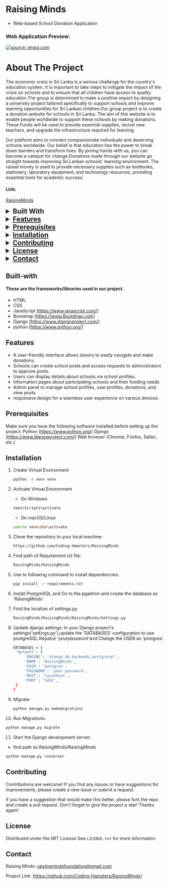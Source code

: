 # Raising Minds
* Web-based School Donation Application


### Web Application Preview:
<a href="https://imgur.com/cE2NYzk"><img src="https://i.imgur.com/cE2NYzk.png" title="source: imgur.com" /></a>
  
<!-- ABOUT THE PROJECT -->
# About The Project
The economic crisis in Sri Lanka is a serious challenge for the country's education system. It is important to take steps to mitigate the impact of the crisis on schools and to ensure that all children have access to quality education.The group is determined to make a positive impact by designing a university project tailored specifically to support schools and improve learning opportunities for Sri Lankan children.Our group project is to create a donation website for schools in Sri Lanka. The aim of this website is to enable people worldwide to support these schools by making donations. These 
Funds will be used to provide essential supplies, recruit new teachers, and upgrade the infrastructure required for learning.

Our platform aims to connect compassionate individuals and deserving schools worldwide. Our belief is that education has the power to break down barriers and transform lives. By joining hands with us, you can become a catalyst for change.Donations made through our website go straight towards improving Sri Lankan schools' learning environment. The raised money is used to provide necessary supplies such as textbooks, stationery, laboratory equipment, and technology resources, providing essential tools for academic success.

#### Link:
<a href ="https://raisingminds.pythonanywhere.com/">RaisingMinds</a>

<!-- TABLE OF CONTENTS -->
<details>
  <summary style="font-size: 1.5em; font-weight: bold;>Table of Contents</summary>
  <ol>
    <li><a href="#Built-with">Built With</a></li>
    <li><a href="#Features">Features</a></li>
    <li><a href="#prerequisites">Prerequisites</a></li>
    <li><a href="#Installation">Installation</a></li>
    <li><a href="#Contributing">Contributing</a></li>
    <li><a href="#License">License</a></li>
    <li><a href="#Contact">Contact</a></li>
  </ol>
</details>

## Built-with

#### These are the frameworks/libraries used in our project.

* HTML
* CSS
* JavaScript [https://www.javascript.com/]
* Bootstrap [https://www.Bootstrap.com]
* Django [https://www.djangoproject.com/]
* python [https://www.python.org/]


<!-- Features -->
## Features

* A user-friendly interface allows donors to easily navigate and make donations.
* Schools can create school posts and access requests to administrators to approve posts.
* Users can display details about schools via school profiles. 
* Information pages about participating schools and their funding needs
* Admin panel to manage school profiles, user profiles, donations, and view posts
* responsive design for a seamless user experience on various devices.

## Prerequisites

Make sure you have the following software installed before setting up the project:
Python (https://www.python.org/)
Django (https://www.djangoproject.com/)
Web browser (Chrome, Firefox, Safari, etc.)

## Installation

1. Create Virtual Environment
    ```sh
   python -m venv venv
   ```
2. Activate Virtual Environment
   * On Windows
    ```sh
   venv\Scripts\activate
   ```
   * On macOS/Linux
    ```sh
   source venv\bin\activate
   ```
3. Clone the repository to your local machine:
   ```sh
   https://github.com/Coding-Hamsters/RaisingMinds
   ```
4. Find path of Requirement.txt file:
    ```sh
   RaisingMinds/RaisingMinds
   ```
5. Use to following command to install dependencies:
    ```sh
   pip install -r requirements.txt
   ```
6. Install PostgreSQL and Go to the pgadmin and create the database as 'RaisingMinds'

7. Find the location of settings.py
   ```sh
   RaisingMinds/RaisingMinds/RaisingMinds/Settings.py
   ```
8. Update django settings:
   In your Django project's settings('settings.py'),update the 'DATABASES' configuration to use 
   postgreSQL.Repalce 'yourpassword'and Change the USER as 'postgres'.
   
   ```sh
   DATABASES = {
    'default': {
        'ENGINE': 'django.db.backends.postgresql',
        'NAME': 'RaisingMinds',
        'USER': 'postgres',
        'PASSWORD': 'your password',
        'HOST': 'localhost',
        'PORT': '5432',
    }
   }
    ```
9. Migrate:
   ```sh
   python manage.py makemigrations
   ```
10. Run Migrations:
   ```sh
   python manage.py migrate
   ```
11. Start the Django development server:
  * find path as RaisingMinds/RaisingMinds
   ```sh
   python manage.py runserver
   ```

<!-- CONTRIBUTING -->

## Contributing

Contributions are welcome! If you find any issues or have suggestions for improvements, please create a new issue or submit a request.

If you have a suggestion that would make this better, please fork the repo and create a pull request.
Don't forget to give the project a star! Thanks again!

<!-- LICENSE -->
## License

Distributed under the MIT License See `LICENSE.txt` for more information.

<!-- CONTACT -->
## Contact
Raising Minds: raisingmindsfoundation@gmail.com

Project Link: [https://github.com/Coding-Hamsters/RaisingMinds]



